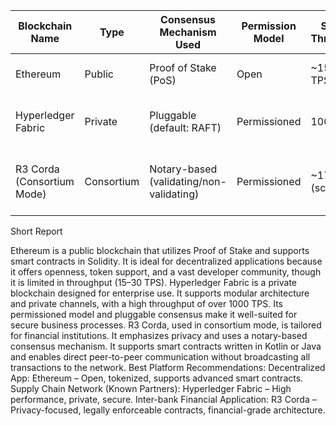 | Blockchain Name            | Type       | Consensus Mechanism Used                 | Permission Model | Speed / Throughput   | Smart Contract Support  | Token Support        | Typical Use Case                   | Notable Technical Feature               |
| -------------------------- | ---------- | ---------------------------------------- | ---------------- | -------------------- | ----------------------- | -------------------- | ---------------------------------- | --------------------------------------- |
| Ethereum                   | Public     | Proof of Stake (PoS)                     | Open             | \~15–30 TPS          | Yes (Solidity, Vyper)   | Yes (Ether – Native) | Decentralized applications (dApps) | EVM, large developer ecosystem          |
| Hyperledger Fabric         | Private    | Pluggable (default: RAFT)                | Permissioned     | 1000+ TPS            | Yes (Go, Java, Node.js) | No native token      | Enterprise/internal systems        | Modular, private channels, pluggable    |
| R3 Corda (Consortium Mode) | Consortium | Notary-based (validating/non-validating) | Permissioned     | \~170 TPS (scalable) | Yes (Kotlin, Java)      | No native token      | Financial institutions, inter-bank | Peer-to-peer, contract validation logic |


Short Report

Ethereum is a public blockchain that utilizes Proof of Stake and supports smart contracts in Solidity. It is ideal for decentralized applications because it offers openness, token support, and a vast developer community, though it is limited in throughput (15–30 TPS).
Hyperledger Fabric is a private blockchain designed for enterprise use. It supports modular architecture and private channels, with a high throughput of over 1000 TPS. Its permissioned model and pluggable consensus make it well-suited for secure business processes.
R3 Corda, used in consortium mode, is tailored for financial institutions. It emphasizes privacy and uses a notary-based consensus mechanism. It supports smart contracts written in Kotlin or Java and enables direct peer-to-peer communication without broadcasting all transactions to the network.
Best Platform Recommendations:
Decentralized App: Ethereum – Open, tokenized, supports advanced smart contracts.
Supply Chain Network (Known Partners): Hyperledger Fabric – High performance, private, secure.
Inter-bank Financial Application: R3 Corda – Privacy-focused, legally enforceable contracts, financial-grade architecture.
